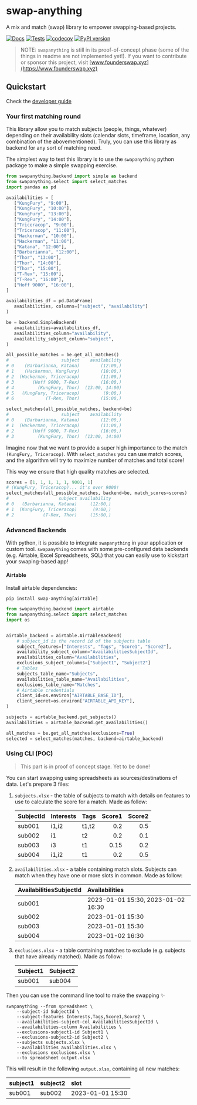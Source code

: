 # swap-anything

A mix and match (swap) library to empower swapping-based projects.

[![Docs](https://github.com/founderswap/swap-anything/actions/workflows/build_docs.yaml/badge.svg)](https://founderswap.github.io/swap-anything/)
[![Tests](https://github.com/founderswap/swap-anything/actions/workflows/test.yaml/badge.svg)](https://github.com/founderswap/swap-anything/actions/workflows/test.yaml)
[![codecov](https://codecov.io/gh/founderswap/swap-anything/graph/badge.svg?token=QF6L5Y8EPM)](https://codecov.io/gh/founderswap/swap-anything)
[![PyPI version](https://badge.fury.io/py/swap-anything.svg)](https://badge.fury.io/py/swap-anything)

> NOTE: `swapanything` is still in its proof-of-concept phase (some
> of the things in readme are not implemented yet!). If you want to
> contribute or sponsor this project, visit
> [www.founderswap.xyz](https://www.founderswap.xyz)

## Quickstart

Check the [developer guide](./docs/about/developer-guide.md)


### Your first matching round

This library allow you to match subjects (people, things, whatever) depending
on their availability slots (calendar slots, timeframe, location,
any combination of the abovementioned). Truly, you can use this library as
backend for any sort of matching need.

The simplest way to test this library is to use the `swapanything` python
package to make a simple swapping exercise.

```python
from swapanything.backend import simple as backend
from swapanything.select import select_matches
import pandas as pd

availabilities = [
   ["KungFury", "9:00"],
   ["KungFury", "10:00"],
   ["KungFury", "13:00"],
   ["KungFury", "14:00"],
   ["Triceracop", "9:00"],
   ["Triceracop", "11:00"],
   ["Hackerman", "10:00"],
   ["Hackerman", "11:00"],
   ["Katana", "12:00"],
   ["Barbarianna", "12:00"],
   ["Thor", "13:00"],
   ["Thor", "14:00"],
   ["Thor", "15:00"],
   ["T-Rex", "15:00"],
   ["T-Rex", "16:00"],
   ["Hoff 9000", "16:00"],
]

availabilities_df = pd.DataFrame(
   availabilities, columns=["subject", "availability"]
)

be = backend.SimpleBackend(
   availabilities=availabilities_df,
   availabilities_column="availability",
   availability_subject_column="subject",
)

all_possible_matches = be.get_all_matches()
#                    subject    availability
# 0    (Barbarianna, Katana)        (12:00,)
# 1    (Hackerman, KungFury)        (10:00,)
# 2  (Hackerman, Triceracop)        (11:00,)
# 3       (Hoff 9000, T-Rex)        (16:00,)
# 4         (KungFury, Thor)  (13:00, 14:00)
# 5   (KungFury, Triceracop)         (9:00,)
# 6            (T-Rex, Thor)        (15:00,)

select_matches(all_possible_matches, backend=be)
#                    subject    availability
# 0    (Barbarianna, Katana)        (12:00,)
# 1  (Hackerman, Triceracop)        (11:00,)
# 2       (Hoff 9000, T-Rex)        (16:00,)
# 3         (KungFury, Thor)  (13:00, 14:00)

```

Imagine now that we want to provide a super high importance
to the match `(KungFury, Triceracop)`.
With `select_matches` you can use match scores, and the
algorithm will try to maximize number of matches and total
score!

This way we ensure that high quality matches are selected.

```python
scores = [1, 1, 1, 1, 1, 9001, 1]
# (KungFury, Triceracop)... it's over 9000!
select_matches(all_possible_matches, backend=be, match_scores=scores)
#                   subject availability
# 0   (Barbarianna, Katana)     (12:00,)
# 1  (KungFury, Triceracop)      (9:00,)
# 2           (T-Rex, Thor)     (15:00,)

```

### Advanced Backends

With python, it is possible to integrate `swapanything` in your application
or custom tool. `swapanything` comes with some pre-configured data backends
(e.g. Airtable, Excel Spreadsheets, SQL) that you can easily use to
kickstart your swaping-based app!

#### Airtable

Install airtable dependencies:

```shell
pip install swap-anything[airtable]
```

```python
from swapanything.backend import airtable
from swapanything.select import select_matches
import os


airtable_backend = airtable.AirTableBackend(
    # subject_id is the record id of the subjects table
    subject_features=["Interests", "Tags", "Score1", "Score2"],
    availability_subject_column="AvailabilitiesSubjectId",
    availabilities_column="Availabilities",
    exclusions_subject_columns=["Subject1", "Subject2"]
    # Tables
    subjects_table_name="Subjects",
    availabilities_table_name="Availabilities",
    exclusions_table_name="Matches",
    # Airtable credentials
    client_id=os.environ["AIRTABLE_BASE_ID"],
    client_secret=os.environ["AIRTABLE_API_KEY"],
)

subjects = airtable_backend.get_subjects()
availabilities = airtable_backend.get_availabilities()

all_matches = be.get_all_matches(exclusions=True)
selected = select_matches(matches, backend=airtable_backend)
```

### Using CLI (POC)

> This part is in proof of concept stage. Yet to be done!

You can start swapping using spreadsheets as sources/destinations of data.
Let's prepare 3 files:

1. `subjects.xlsx` - the table of subjects to match with
   details on features to use to calculate the score for a match.
   Made as follow:

   | SubjectId | Interests | Tags  | Score1 | Score2 |
   | :-------- | :-------- | :---- | -----: | -----: |
   | sub001    | i1,i2     | t1,t2 |    0.2 |    0.5 |
   | sub002    | i1        | t2    |    0.2 |    0.1 |
   | sub003    | i3        | t1    |   0.15 |    0.2 |
   | sub004    | i1,i2     | t1    |    0.2 |    0.5 |

2. `availabilities.xlsx` - a table containing match slots.
   Subjects can match when they have one or more slots in common.
   Made as follow:

   | AvailabilitiesSubjectId | Availabilities                     |
   | :---------------------- | :--------------------------------- |
   | sub001                  | 2023-01-01 15:30, 2023-01-02 16:30 |
   | sub002                  | 2023-01-01 15:30                   |
   | sub003                  | 2023-01-01 15:30                   |
   | sub004                  | 2023-01-02 16:30                   |

3. `exclusions.xlsx` - a table containing matches to exclude
   (e.g. subjects that have already matched). Made as follow:

   | Subject1 | Subject2 |
   | :------- | :------- |
   | sub001   | sub004   |

Then you can use the command line tool to make the swapping ✨

```shell
swapanything --from spreadsheet \
    --subject-id SubjectId \
    --subject-features Interests,Tags,Score1,Score2 \
    --availabilities-subject-col AvailabilitiesSubjectId \
    --availabilities-column Availabilities \
    --exclusions-subject1-id Subject1 \
    --exclusions-subject2-id Subject2 \
    --subjects subjects.xlsx \
    --availabilities availabilities.xlsx \
    --exclusions exclusions.xlsx \
    --to spreadsheet output.xlsx
```

This will result in the following `output.xlsx`, containing all new matches:

| subject1 | subject2 | slot             |
| :------- | :------- | :--------------- |
| sub001   | sub002   | 2023-01-01 15:30 |

